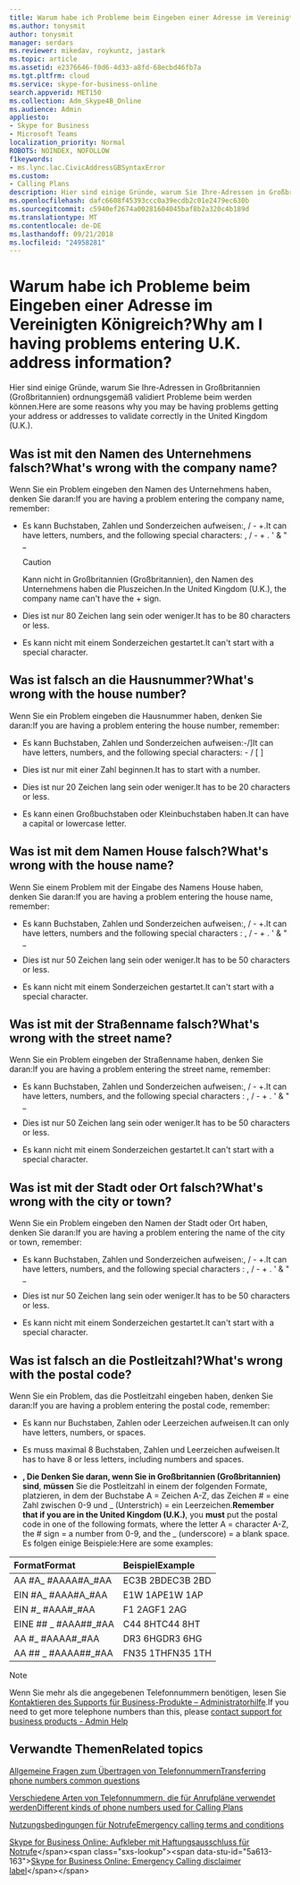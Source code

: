 ```yaml
---
title: Warum habe ich Probleme beim Eingeben einer Adresse im Vereinigten Königreich?
ms.author: tonysmit
author: tonysmit
manager: serdars
ms.reviewer: mikedav, roykuntz, jastark
ms.topic: article
ms.assetid: e2376646-f0d6-4d33-a8fd-68ecbd46fb7a
ms.tgt.pltfrm: cloud
ms.service: skype-for-business-online
search.appverid: MET150
ms.collection: Adm_Skype4B_Online
ms.audience: Admin
appliesto:
- Skype for Business
- Microsoft Teams
localization_priority: Normal
ROBOTS: NOINDEX, NOFOLLOW
f1keywords:
- ms.lync.lac.CivicAddressGBSyntaxError
ms.custom:
- Calling Plans
description: Hier sind einige Gründe, warum Sie Ihre-Adressen in Großbritannien (Großbritannien) ordnungsgemäß validiert Probleme beim werden können.
ms.openlocfilehash: dafc6608f45393ccc0a39ecdb2c01e2479ec630b
ms.sourcegitcommit: c5940ef2674a00281604045baf8b2a320c4b189d
ms.translationtype: MT
ms.contentlocale: de-DE
ms.lasthandoff: 09/21/2018
ms.locfileid: "24958281"
---
```

# <a name="why-am-i-having-problems-entering-uk-address-information"></a><span data-ttu-id="5a613-p102">Warum habe ich Probleme beim Eingeben einer Adresse im Vereinigten Königreich?</span><span class="sxs-lookup"><span data-stu-id="5a613-p102">Why am I having problems entering U.K. address information?</span></span>

<span data-ttu-id="5a613-106">Hier sind einige Gründe, warum Sie Ihre-Adressen in Großbritannien (Großbritannien) ordnungsgemäß validiert Probleme beim werden können.</span><span class="sxs-lookup"><span data-stu-id="5a613-106">Here are some reasons why you may be having problems getting your address or addresses to validate correctly in the United Kingdom (U.K.).</span></span>
  
## <a name="whats-wrong-with-the-company-name"></a><span data-ttu-id="5a613-107">Was ist mit den Namen des Unternehmens falsch?</span><span class="sxs-lookup"><span data-stu-id="5a613-107">What's wrong with the company name?</span></span>

<span data-ttu-id="5a613-108">Wenn Sie ein Problem eingeben den Namen des Unternehmens haben, denken Sie daran:</span><span class="sxs-lookup"><span data-stu-id="5a613-108">If you are having a problem entering the company name, remember:</span></span>
  
- <span data-ttu-id="5a613-109">Es kann Buchstaben, Zahlen und Sonderzeichen aufweisen:, / - +.</span><span class="sxs-lookup"><span data-stu-id="5a613-109">It can have letters, numbers, and the following special characters: , / - + .</span></span> <span data-ttu-id="5a613-110">' &amp; " _</span><span class="sxs-lookup"><span data-stu-id="5a613-110"></span></span> 
    
    > [!CAUTION]
    > <span data-ttu-id="5a613-111">Kann nicht in Großbritannien (Großbritannien), den Namen des Unternehmens haben die Pluszeichen.</span><span class="sxs-lookup"><span data-stu-id="5a613-111">In the United Kingdom (U.K.), the company name can't have the + sign.</span></span> 
  
- <span data-ttu-id="5a613-112">Dies ist nur 80 Zeichen lang sein oder weniger.</span><span class="sxs-lookup"><span data-stu-id="5a613-112">It has to be 80 characters or less.</span></span>
    
- <span data-ttu-id="5a613-113">Es kann nicht mit einem Sonderzeichen gestartet.</span><span class="sxs-lookup"><span data-stu-id="5a613-113">It can't start with a special character.</span></span>
    
## <a name="whats-wrong-with-the-house-number"></a><span data-ttu-id="5a613-114">Was ist falsch an die Hausnummer?</span><span class="sxs-lookup"><span data-stu-id="5a613-114">What's wrong with the house number?</span></span>

<span data-ttu-id="5a613-115">Wenn Sie ein Problem eingeben die Hausnummer haben, denken Sie daran:</span><span class="sxs-lookup"><span data-stu-id="5a613-115">If you are having a problem entering the house number, remember:</span></span>
  
- <span data-ttu-id="5a613-116">Es kann Buchstaben, Zahlen und Sonderzeichen aufweisen:-/]</span><span class="sxs-lookup"><span data-stu-id="5a613-116">It can have letters, numbers, and the following special characters: - / [ ]</span></span>
    
- <span data-ttu-id="5a613-117">Dies ist nur mit einer Zahl beginnen.</span><span class="sxs-lookup"><span data-stu-id="5a613-117">It has to start with a number.</span></span>
    
- <span data-ttu-id="5a613-118">Dies ist nur 20 Zeichen lang sein oder weniger.</span><span class="sxs-lookup"><span data-stu-id="5a613-118">It has to be 20 characters or less.</span></span>
    
- <span data-ttu-id="5a613-119">Es kann einen Großbuchstaben oder Kleinbuchstaben haben.</span><span class="sxs-lookup"><span data-stu-id="5a613-119">It can have a capital or lowercase letter.</span></span>
    
## <a name="whats-wrong-with-the-house-name"></a><span data-ttu-id="5a613-120">Was ist mit dem Namen House falsch?</span><span class="sxs-lookup"><span data-stu-id="5a613-120">What's wrong with the house name?</span></span>

<span data-ttu-id="5a613-121">Wenn Sie einem Problem mit der Eingabe des Namens House haben, denken Sie daran:</span><span class="sxs-lookup"><span data-stu-id="5a613-121">If you are having a problem entering the house name, remember:</span></span>
  
- <span data-ttu-id="5a613-122">Es kann Buchstaben, Zahlen und Sonderzeichen aufweisen:, / - +.</span><span class="sxs-lookup"><span data-stu-id="5a613-122">It can have letters, numbers and the following special characters : , / - + .</span></span> <span data-ttu-id="5a613-123">' &amp; " _</span><span class="sxs-lookup"><span data-stu-id="5a613-123"></span></span>
    
- <span data-ttu-id="5a613-124">Dies ist nur 50 Zeichen lang sein oder weniger.</span><span class="sxs-lookup"><span data-stu-id="5a613-124">It has to be 50 characters or less.</span></span>
    
- <span data-ttu-id="5a613-125">Es kann nicht mit einem Sonderzeichen gestartet.</span><span class="sxs-lookup"><span data-stu-id="5a613-125">It can't start with a special character.</span></span>
    
## <a name="whats-wrong-with-the-street-name"></a><span data-ttu-id="5a613-126">Was ist mit der Straßenname falsch?</span><span class="sxs-lookup"><span data-stu-id="5a613-126">What's wrong with the street name?</span></span>

<span data-ttu-id="5a613-127">Wenn Sie ein Problem eingeben der Straßenname haben, denken Sie daran:</span><span class="sxs-lookup"><span data-stu-id="5a613-127">If you are having a problem entering the street name, remember:</span></span>
  
- <span data-ttu-id="5a613-128">Es kann Buchstaben, Zahlen und Sonderzeichen aufweisen:, / - +.</span><span class="sxs-lookup"><span data-stu-id="5a613-128">It can have letters, numbers, and the following special characters : , / - + .</span></span> <span data-ttu-id="5a613-129">' &amp; " _</span><span class="sxs-lookup"><span data-stu-id="5a613-129"></span></span> 
    
- <span data-ttu-id="5a613-130">Dies ist nur 50 Zeichen lang sein oder weniger.</span><span class="sxs-lookup"><span data-stu-id="5a613-130">It has to be 50 characters or less.</span></span>
    
- <span data-ttu-id="5a613-131">Es kann nicht mit einem Sonderzeichen gestartet.</span><span class="sxs-lookup"><span data-stu-id="5a613-131">It can't start with a special character.</span></span> 
    
## <a name="whats-wrong-with-the-city-or-town"></a><span data-ttu-id="5a613-132">Was ist mit der Stadt oder Ort falsch?</span><span class="sxs-lookup"><span data-stu-id="5a613-132">What's wrong with the city or town?</span></span>

<span data-ttu-id="5a613-133">Wenn Sie ein Problem eingeben den Namen der Stadt oder Ort haben, denken Sie daran:</span><span class="sxs-lookup"><span data-stu-id="5a613-133">If you are having a problem entering the name of the city or town, remember:</span></span>
  
- <span data-ttu-id="5a613-134">Es kann Buchstaben, Zahlen und Sonderzeichen aufweisen:, / - +.</span><span class="sxs-lookup"><span data-stu-id="5a613-134">It can have letters, numbers, and the following special characters : , / - + .</span></span> <span data-ttu-id="5a613-135">' &amp; " _</span><span class="sxs-lookup"><span data-stu-id="5a613-135"></span></span>
    
- <span data-ttu-id="5a613-136">Dies ist nur 50 Zeichen lang sein oder weniger.</span><span class="sxs-lookup"><span data-stu-id="5a613-136">It has to be 50 characters or less.</span></span>
    
- <span data-ttu-id="5a613-137">Es kann nicht mit einem Sonderzeichen gestartet.</span><span class="sxs-lookup"><span data-stu-id="5a613-137">It can't start with a special character.</span></span> 
    
## <a name="whats-wrong-with-the-postal-code"></a><span data-ttu-id="5a613-138">Was ist falsch an die Postleitzahl?</span><span class="sxs-lookup"><span data-stu-id="5a613-138">What's wrong with the postal code?</span></span>

<span data-ttu-id="5a613-139">Wenn Sie ein Problem, das die Postleitzahl eingeben haben, denken Sie daran:</span><span class="sxs-lookup"><span data-stu-id="5a613-139">If you are having a problem entering the postal code, remember:</span></span>
  
- <span data-ttu-id="5a613-140">Es kann nur Buchstaben, Zahlen oder Leerzeichen aufweisen.</span><span class="sxs-lookup"><span data-stu-id="5a613-140">It can only have letters, numbers, or spaces.</span></span>
    
- <span data-ttu-id="5a613-141">Es muss maximal 8 Buchstaben, Zahlen und Leerzeichen aufweisen.</span><span class="sxs-lookup"><span data-stu-id="5a613-141">It has to have 8 or less letters, including numbers and spaces.</span></span>
    
- <span data-ttu-id="5a613-142">**, Die Denken Sie daran, wenn Sie in Großbritannien (Großbritannien) sind**, **müssen** Sie die Postleitzahl in einem der folgenden Formate, platzieren, in dem der Buchstabe A = Zeichen A-Z, das Zeichen # = eine Zahl zwischen 0-9 und _ (Unterstrich) = ein Leerzeichen.</span><span class="sxs-lookup"><span data-stu-id="5a613-142">**Remember that if you are in the United Kingdom (U.K.)**, you **must** put the postal code in one of the following formats, where the letter A = character A-Z, the # sign = a number from 0-9, and the _ (underscore) = a blank space.</span></span> <span data-ttu-id="5a613-143">Es folgen einige Beispiele:</span><span class="sxs-lookup"><span data-stu-id="5a613-143">Here are some examples:</span></span>
    
|<span data-ttu-id="5a613-144">**Format**</span><span class="sxs-lookup"><span data-stu-id="5a613-144">**Format**</span></span>|<span data-ttu-id="5a613-145">**Beispiel**</span><span class="sxs-lookup"><span data-stu-id="5a613-145">**Example**</span></span>|
|:-----|:-----|
|<span data-ttu-id="5a613-146">AA #A_ #AA</span><span class="sxs-lookup"><span data-stu-id="5a613-146">AA#A_#AA</span></span>  <br/> |<span data-ttu-id="5a613-147">EC3B 2BD</span><span class="sxs-lookup"><span data-stu-id="5a613-147">EC3B 2BD</span></span>  <br/> |
|<span data-ttu-id="5a613-148">EIN #A_ #AA</span><span class="sxs-lookup"><span data-stu-id="5a613-148">A#A_#AA</span></span>  <br/> |<span data-ttu-id="5a613-149">E1W 1AP</span><span class="sxs-lookup"><span data-stu-id="5a613-149">E1W 1AP</span></span>  <br/> |
|<span data-ttu-id="5a613-150">EIN #_ #AA</span><span class="sxs-lookup"><span data-stu-id="5a613-150">A#_#AA</span></span>  <br/> |<span data-ttu-id="5a613-151">F1 2AG</span><span class="sxs-lookup"><span data-stu-id="5a613-151">F1 2AG</span></span>  <br/> |
|<span data-ttu-id="5a613-152">EINE ## _ #AA</span><span class="sxs-lookup"><span data-stu-id="5a613-152">A##_#AA</span></span>  <br/> |<span data-ttu-id="5a613-153">C44 8HT</span><span class="sxs-lookup"><span data-stu-id="5a613-153">C44 8HT</span></span>  <br/> |
|<span data-ttu-id="5a613-154">AA #_ #AA</span><span class="sxs-lookup"><span data-stu-id="5a613-154">AA#_#AA</span></span>  <br/> |<span data-ttu-id="5a613-155">DR3 6HG</span><span class="sxs-lookup"><span data-stu-id="5a613-155">DR3 6HG</span></span>  <br/> |
|<span data-ttu-id="5a613-156">AA ## _ #AA</span><span class="sxs-lookup"><span data-stu-id="5a613-156">AA##_#AA</span></span>  <br/> |<span data-ttu-id="5a613-157">FN35 1TH</span><span class="sxs-lookup"><span data-stu-id="5a613-157">FN35 1TH</span></span>  <br/> |

> [!NOTE]
> <span data-ttu-id="5a613-158">Wenn Sie mehr als die angegebenen Telefonnummern benötigen, lesen Sie [Kontaktieren des Supports für Business-Produkte – Administratorhilfe](https://support.office.com/article/32a17ca7-6fa0-4870-8a8d-e25ba4ccfd4b).</span><span class="sxs-lookup"><span data-stu-id="5a613-158">If you need to get more telephone numbers than this, please [contact support for business products - Admin Help](https://support.office.com/article/32a17ca7-6fa0-4870-8a8d-e25ba4ccfd4b)</span></span>

   
## <a name="related-topics"></a><span data-ttu-id="5a613-159">Verwandte Themen</span><span class="sxs-lookup"><span data-stu-id="5a613-159">Related topics</span></span>
[<span data-ttu-id="5a613-160">Allgemeine Fragen zum Übertragen von Telefonnummern</span><span class="sxs-lookup"><span data-stu-id="5a613-160">Transferring phone numbers common questions</span></span>](/microsoftteams/transferring-phone-numbers-common-questions)

[<span data-ttu-id="5a613-161">Verschiedene Arten von Telefonnummern, die für Anrufpläne verwendet werden</span><span class="sxs-lookup"><span data-stu-id="5a613-161">Different kinds of phone numbers used for Calling Plans</span></span>](/microsoftteams/different-kinds-of-phone-numbers-used-for-calling-plans)

[<span data-ttu-id="5a613-162">Nutzungsbedingungen für Notrufe</span><span class="sxs-lookup"><span data-stu-id="5a613-162">Emergency calling terms and conditions</span></span>](/microsoftteams/emergency-calling-terms-and-conditions)

<span data-ttu-id="5a613-163">[Skype for Business Online: Aufkleber mit Haftungsausschluss für Notrufe](https://github.com/MicrosoftDocs/OfficeDocs-SkypeForBusiness/blob/live/Teams/downloads/emergency-calling/emergency-calling-label-(en-us)-(v.1.0).zip?raw=true)</span><span class="sxs-lookup"><span data-stu-id="5a613-163">[Skype for Business Online: Emergency Calling disclaimer label](https://github.com/MicrosoftDocs/OfficeDocs-SkypeForBusiness/blob/live/Teams/downloads/emergency-calling/emergency-calling-label-(en-us)-(v.1.0).zip?raw=true)</span></span>

  
 